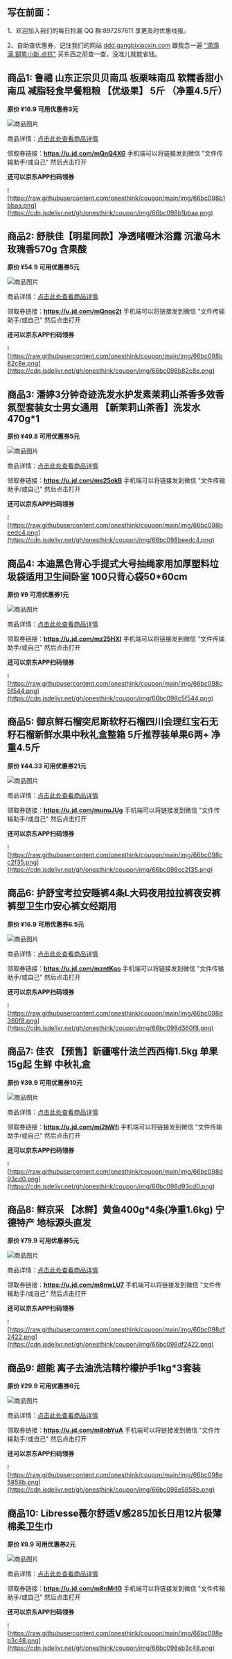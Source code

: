 ## 写在前面：

1、欢迎加入我们的每日捡漏 QQ 群:897287611 享更及时优惠线报。

2、自助查优惠券，记住我们的网站 [ddd.gangbixiaoxin.com](https://ddd.gangbixiaoxin.com) 跟我念一遍 ["滴滴滴.钢笔小新.点抗"](https://ddd.gangbixiaoxin.com) 买东西之前查一查，没准儿就能省钱。

## 商品1: 鲁禧 山东正宗贝贝南瓜 板栗味南瓜 软糯香甜小南瓜 减脂轻食早餐粗粮 【优级果】 5斤 （净重4.5斤）

**原价 ¥16.9 可用优惠券3元**

![商品图片](http://img14.360buyimg.com/n1/jfs/t1/248362/12/9110/142980/66460845Fcf53ed89/fcf6c4e5cf9d6edd.png)

商品详情：[点击此处查看商品详情](https://union-click.jd.com/jdc?e=1003156031&amp;p=JF8BAd0JK1olXwICVllfC08UCl8IGloSWQ8KVl1VCkoSB19MRANLAjZbERscSkAJHTRQRA1CCVkdDwtCWhVLHTdNTwcKBENeCVAfUg8bRhJyaC98H2VwBiUUYUtISzRXYAJXBAUHOlwEU0lqRwdJfwAcCWJqBBcFdFxXDxtxaz5hBHVeIichazJ0aCt_cj9NOWJyEioVUih1Sm5OeBBlPmFbKBc-akpwYSZwWyxNAHZgHTobazJnZRtBeAxhJG5gIBcITz1uUQ9zfCcTOE5hIjkCViNFZRNobAF-GGV7MD4pezMRdzBecixmGxIBIygvfzh0Wj0NbCluL2VmKwE-Ci93YCdrXC9sNWV2Jz0dfElnUxRoD1lgSQR3ZA4fWEgRfgZKeFNdVFZDCVkmUSNLSCkEF2sUbQUDVFlUDkwRCmo4K1sVbUdsVF1bDksQAGw4GmsVWwUAUFZVC0gSAmkNK1sdWjbV-eaIgvrCi9bchdPC5KHX3eKJlsMnM18LK1sUXAQCUFlcCksnM28LK1glA2gDB1hfCUkVBAFVUB4SBANFETBZCEMTCmoNEmsXXAcAVm5tOA5qeRx8chl2L1R5HTddVwNMXBRRWQIWWGgADQVfdQ9_QgtTEg9xNVZLDCJtCHs)

领取券链接：**https://u.jd.com/mQnQ4XG** 手机端可以将链接发到微信 "文件传输助手/或自己" 然后点击打开

**还可以京东APP扫码领券**

![https://raw.githubusercontent.com/onesthink/coupon/main/img/66bc098b1bbaa.png](https://cdn.jsdelivr.net/gh/onesthink/coupon/img/66bc098b1bbaa.png)

## 商品2: 舒肤佳【明星同款】净透啫喱沐浴露 沉澈乌木玫瑰香570g 含果酸

**原价 ¥54.9 可用优惠券5元**

![商品图片](http://img14.360buyimg.com/n1/jfs/t1/74863/8/26690/137510/66b9dbf5F43583d18/4bb4bd3d07d46d57.jpg)

商品详情：[点击此处查看商品详情](https://union-click.jd.com/jdc?e=1003156031&amp;p=JF8BAaMJK1olXwICVl1dAUoRBV8IGloVXg4EV11YAUwnRzBQRQQlBENHFRxWFlVMWzBeTA9KQl1XSwwDVFVPRjtUBAJQAVsMFgQZBC93ZRtXGCYSBXFaNV48bBx_e2ZMRxlSX2gAVVYAaA13ajV0Wz1dGFZxMStKSEdjeh9tbDhAAnFdLD0pe0tJexpseTlPLQR2Jlc0ahJjRxt9Yzt3FAdJNxZVei9jc21-aVJFP19mXSoCUTlsYAxWbzJxOXFxVBkpCTxKVhZWQSxnC2JmMCJecDJjZhtReARhNHplLT06X3sTU21jGCATW2RcEAgqCh1NVgQOWh1lUQoyVW5eCUsQCmkPHVIQbTYCVG4OZgpFUTRNQWsUbQYEV1xZAEMUAGsOHFglXQ4FZInwsJ6dsrqAoo-L1dG784vUtJ-Ji184K1glXQcDVl5ZD0oVA184G1glXjZcOl8ODkgeBmZbdQZeGAFbU1kLZk8UBWwBHV0XbQQDVVxfOHsnZw9ubwQWIAFaIwY8CCpzVAdwEh9JH0EAOlxcABZ3RQ9hQSdVO05HBC04fXsXMw)

领取券链接：**https://u.jd.com/mQnqc2t** 手机端可以将链接发到微信 "文件传输助手/或自己" 然后点击打开

**还可以京东APP扫码领券**

![https://raw.githubusercontent.com/onesthink/coupon/main/img/66bc098b82c8e.png](https://cdn.jsdelivr.net/gh/onesthink/coupon/img/66bc098b82c8e.png)

## 商品3: 潘婷3分钟奇迹洗发水护发素茉莉山茶香多效香氛型套装女士男女通用 【新茉莉山茶香】洗发水470g*1

**原价 ¥49.8 可用优惠券5元**

![商品图片](http://img14.360buyimg.com/n1/jfs/t1/43634/34/22005/84563/66b9f7f0Fb83a4f58/346aac342e5d4647.jpg)

商品详情：[点击此处查看商品详情](https://union-click.jd.com/jdc?e=1003156031&amp;p=JF8BAdMJK1olXwICUVlYDUgTBV8IGlsUXAAFUV5dCU0XCl9MRANLAjZbERscSkAJHTRQRA1CCVkdDwtCWhVLHTdNTwcKBENeCVAfUg8bUWlIWFJvA2Z5DTslcyJkaBJNXSxMImdXOlxfDy8Rai1fcz9iP0V0IyIVAFxXDxtxazliLmFDI1w9ajx0ZC58Yg1NOWJqEikvUhh1ShNOby5mK2FYIBcqQEtkYSZoWzhnB2RgVS4baElkcBhRUgxhJG5nLS0mTDxIUQpzfCcTOE5hIjkCViNFZRNtbzhtWHFgMy4-CTxWdQZ4ci9mOQF0LQcuawJkRwx6Yzh1LnFGI1w5bih1YDN_cg1yKnV9EykkYBMnazJvEzMRWxhiExZHUT9yYwx-Rz1GLQoOZF9tC0oXBGYOHF0cWDYyVF5tSSUXBm4ME1kUXTYDZF5bC0kTC2cLGF0SXwAyVFZaOJy6u7qCqo6d5NKc3Inkr56ev7uWk2slbQUyVF9cCksTBG4KG2slXQUyV24DZkpECmhcGQxFM1tJEVkEDhdPbWsIE18VWwUKZFxcCUkVM184SV1VHg94Cj4mUS5veAZ7cCZQG3FbKz8IZkkVBAsOchlCNWJ1Nh0rfzdfC18IKw)

领取券链接：**https://u.jd.com/ms25okB** 手机端可以将链接发到微信 "文件传输助手/或自己" 然后点击打开

**还可以京东APP扫码领券**

![https://raw.githubusercontent.com/onesthink/coupon/main/img/66bc098beedc4.png](https://cdn.jsdelivr.net/gh/onesthink/coupon/img/66bc098beedc4.png)

## 商品4: 本迪黑色背心手提式大号抽绳家用加厚塑料垃圾袋适用卫生间卧室 100只背心袋50*60cm

**原价 ¥9 可用优惠券1元**

![商品图片](http://img14.360buyimg.com/n1/jfs/t1/76822/1/26572/129243/66a0b431F51520c1d/78e5dd0126b47d93.jpg)

商品详情：[点击此处查看商品详情](https://union-click.jd.com/jdc?e=1003156031&amp;p=JF8BAdUJK1olXwMKXVhZCEwRBF8IGlsUXwcHXVZVAUMXAV9MRANLAjZbERscSkAJHTRQRA1CCVkdDwtCWhVLHTdNTwcKBENeCVAfUg8bQw9RYj5pNFpcAAUnQyNUVg1QHiRKLXxjOlkdTkJ3Yy5Bb1pFO2ZlKgcdCFxXDxtxazliLm1GIzcLWDJ0AzB8YidNOWV-EikVVTJ1Aj1ObT5lO2FbJBcqUEtnYSZ4WztnB2ZgVTYbfANodQ9SZAxhJG5nIwddST9-Zz9zfCcTOE5hIjkCViNFZRNhbD9lSQV1ICcpWyh0Y2d-cid8KnJ1FD4VdCtgYBBXewRmJGZ2JFspVzd3dydrRyx8D2J7JyEefxR_W19pSwd3XBh6Nz1dcixKdRFBWCASJnpEWFJtCXsUAm8PEl0SWw8HZG5dCHtWbW8KElMQXA8CZF9tCE0UAWsAE1gXXAcKU25dAEwn1MKwztGkiI67gMDV3_Kw1ua0z8WdbTYyV25dCUoVA2sPGlkVbTYCV25eOBV5AjwOGFsRWlRsCRUYDxIfWzBmH1gTXA8BVVxtCkoWAW04K2tVPV97MSI0VBVDWBVDcxhAP14HKwEtcip5BC9OEjt1HE92VQ47aCxpWi8IK1sl)

领取券链接：**https://u.jd.com/mz25HXI** 手机端可以将链接发到微信 "文件传输助手/或自己" 然后点击打开

**还可以京东APP扫码领券**

![https://raw.githubusercontent.com/onesthink/coupon/main/img/66bc098c5f544.png](https://cdn.jsdelivr.net/gh/onesthink/coupon/img/66bc098c5f544.png)

## 商品5: 御京鲜石榴突尼斯软籽石榴四川会理红宝石无籽石榴新鲜水果中秋礼盒整箱 5斤推荐装单果6两+ 净重4.5斤

**原价 ¥44.33 可用优惠券21元**

![商品图片](http://img14.360buyimg.com/n1/jfs/t1/231581/21/24502/198222/66a4b842Fbcba3290/4f9a11dc822706a8.jpg)

商品详情：[点击此处查看商品详情](https://union-click.jd.com/jdc?e=1003156031&amp;p=JF8BAdsJK1olXwQGUVZUCEkfB18IGlsUWwQFUFxZAEMVBF9MRANLAjZbERscSkAJHTRQRA1CCVkdDwtCWhVLHTdNTwcKBENeCVAfUg8bVGphHj1HOX5YAiQaWjF0XA1UUxJuFQN4OlwZUDMSQQpOfVhAFkdpFQ0KflxXDxtxazliLn1HI1w5aD90SjB8RDNNOWVQEj0_Uih1SgdObz5lNGFbKBc-ekp1YW5aWzh3AH9gHT4ba0l8dRtraAxhJG5gID0-TTxuWT9zfCcTOE5hIjkCViNFZRNrbBIVAnJrLA0qQTMSdAZacixPCFh0PS0uawJ_Chlhcz5hXHlGNAY1WzxlYCh8cg1wKmV1FyoCcC9sY3sKbk8XKDZQCh82ABATYQpPASxGKm1WDws6Wz9nD2M4GmsWXAYFXVhaDkISM18IG2tUMwYCXFZYD0kfM244G10WXwIKXF1fC0sTBV8IE1wliqu6gdTs3cOu1_GAzOKyiI--gMDVOHsnAF8IGloXXQIFVVxdOHsXAF8LKwV7XFUKVFxeDUp5XiRNHAJGX01sUF1ZAE4WC2o4GVoUXwQyZG4KDSISZT1sYwFDJ0FQLj0CahdfShRAHiF7X0JaLFsfbQ1xADpDWjBUDlF0ZF5t)

领取券链接：**https://u.jd.com/munuJUg** 手机端可以将链接发到微信 "文件传输助手/或自己" 然后点击打开

**还可以京东APP扫码领券**

![https://raw.githubusercontent.com/onesthink/coupon/main/img/66bc098cc2f35.png](https://cdn.jsdelivr.net/gh/onesthink/coupon/img/66bc098cc2f35.png)

## 商品6: 护舒宝考拉安睡裤4条L大码夜用拉拉裤夜安裤裤型卫生巾安心裤女经期用

**原价 ¥16.9 可用优惠券6.5元**

![商品图片](http://img14.360buyimg.com/n1/jfs/t1/36336/4/22306/210033/66ab0033F7fabfa40/2208cd2323c9839c.jpg)

商品详情：[点击此处查看商品详情](https://union-click.jd.com/jdc?e=1003156031&amp;p=JF8BAbAJK1olXwICUVlVCEoVCl8BH1sXXwAKZBoCUBVIMzZNXhpXVhgcDwYCXhxDXHBTTkRHA1ocDBsJVFRORjNVFRlPGQpUMjsVb0t_ZilbSTxsJFBeMiwZcR0RVTtmGRNRFGBrLBcACSt3VTFDTTNTSkYOIjc5ajxeaC5-byxzKlxHEzwvazdgZypWfzliPn92FRw4cSBrdG98EjlsOnp7IBsZfElBaht6eBxiX3JhIxc2ST9-czdgRD9mKnNDLz0HewtgdxtqbDhmAnJdPD0pUSBWex8cGS4BX3MyIzkBWiMXcGdqby1TX14EDgsGbTVMY2MEK1olXgcCU1dbD00eBl84G1slDmjV78uEsejDnMPdkMbC4KbWy82EjdzDvek4GmsVWwUAUFZVC0kVCmoNK1sdWjbV-eaIgvrCi9bchdPC5KHX3eKJlsMnM18LK1sUXAQCUFlcCksnM28LK1glA2gDB1lYAUsUBAFVUB4SBFRVUDBZC0sVAWYPHGsXXAcAVm5tOB1xZidvGzNwG1VQMyckXhdxcStxTV1DCWgAHBoUbiJvSjIJeztDA01UPBhtCHs)

领取券链接：**https://u.jd.com/mzntKqo** 手机端可以将链接发到微信 "文件传输助手/或自己" 然后点击打开

**还可以京东APP扫码领券**

![https://raw.githubusercontent.com/onesthink/coupon/main/img/66bc098d360f8.png](https://cdn.jsdelivr.net/gh/onesthink/coupon/img/66bc098d360f8.png)

## 商品7: 佳农 【预售】新疆喀什法兰西西梅1.5kg 单果15g起 生鲜 中秋礼盒

**原价 ¥39.9 可用优惠券10元**

![商品图片](http://img14.360buyimg.com/n1/jfs/t1/240013/7/14748/194145/66b1df46Fa38aa357/025a60309864b208.jpg)

商品详情：[点击此处查看商品详情](https://union-click.jd.com/jdc?e=1003156031&amp;p=JF8BAakJK1olXgMDUl1bDUwRAF8IGloUXwQAUVdaCU8nRzBQRQQlBENHFRxWFlVMWzBeTA9KQl1XSwwDVFVPRjtUBAJQAVsMFgQZBExKZAkIX1NPHlFBCAMtQwxeRScOYVJlWWhAEgopVR5WY2t2SCFtHgNXLStKSEdjeh9tbCh-GHJdNA0pUSxUexpsfjlPDwR1HFYuahJ_RxtDYCh3FFRJNBZVey9ja21oQ1J2P192Uz0vaChsYAxWbyJhOn9xPxoqCTxKVhZJWDldJn9rDTYZcDJjYRtrUh5iX3JiIy0UX3tnfxpYQQZvX2Z0IitdS1FqQj1IfBpDUQoyVW5eCUsQCmkPHVIQbTYCVG4fZp6Yr7mSk46fydCj0W5cOEsRAG0ME1MWXwIHU1xtCEMQM7ilo46f7NOK7YrDgJyupLqBp4-L1TYyZF1tCEoWAW8MHFoXXTYyVF1tC3tJbW5bHVgXWlFXOgMWTUxOVjEPdV8WWgEBXFlUOEkWAm0KK2slWltlMl4ZABFUVCxURiteGk9EHFgnATsTbS1OTy9ICEdiUCAOcjNUBjpxbmsVbQ)

领取券链接：**https://u.jd.com/mi2hWfi** 手机端可以将链接发到微信 "文件传输助手/或自己" 然后点击打开

**还可以京东APP扫码领券**

![https://raw.githubusercontent.com/onesthink/coupon/main/img/66bc098d93cd0.png](https://cdn.jsdelivr.net/gh/onesthink/coupon/img/66bc098d93cd0.png)

## 商品8: 鲜京采 【冰鲜】黄鱼400g*4条(净重1.6kg) 宁德特产 地标源头直发

**原价 ¥79.9 可用优惠券5元**

![商品图片](http://img14.360buyimg.com/n1/jfs/t1/21363/13/21253/117955/66b56953Fcbb1a49a/aeb9b412738a985e.jpg)

商品详情：[点击此处查看商品详情](https://union-click.jd.com/jdc?e=1003156031&amp;p=JF8BAacJK1olXgADUlZcDU0QAF8IGloVXAUEXFZbAEMnRzBQRQQlBENHFRxWFlVMWzBeTA9KQl1XSwwDVFVPRjtUBAJQAVsMFgQZBDxjdRoOGiIdNGVHVC0tdzxJZgdAXggTOWgAMy00fA0ffC0BHyZROg4HUl5KSEdjeh9tbDhyH3FdDg4pQQJIexpsfzlMLQR0JlYqahJjRw99YCx3FHZJIBZVeC9kf218eVJwP19XECkCUi9sYAxWbzJ1NHFLNxopfDxKVhZWQSxnBHpmMCIZcDJjYRtrYBpiAm5SIC0UX3tndGh1ehNdBWZFBB0mWjFkAzFQAVJ1UQoyVW5eCUsQCmkPHVIQbTYCVG4LZksWAm4KHFwcXg8yVW5dDkgVB2cAGFkTWQAKZF5VD3vArtfdkerA1b_WytaKsezCitPchdMlbTYBZF5cCUkXB2gJGVslbQYBZF1tViUWUGkLT1NACGhfHxtaURxHWwEMGF0WXQ8HVW5fCUoVAV84KyxhK3MEVSdVYShSAxx4ZCxLOG5KEQ1bbCUVZBxhbx0dIkQLUCMZb0MSBW84G2s)

领取券链接：**https://u.jd.com/m8nwLU7** 手机端可以将链接发到微信 "文件传输助手/或自己" 然后点击打开

**还可以京东APP扫码领券**

![https://raw.githubusercontent.com/onesthink/coupon/main/img/66bc098df2422.png](https://cdn.jsdelivr.net/gh/onesthink/coupon/img/66bc098df2422.png)

## 商品9: 超能 离子去油洗洁精柠檬护手1kg*3套装

**原价 ¥29.9 可用优惠券6元**

![商品图片](http://img14.360buyimg.com/n1/jfs/t1/69782/9/27413/190895/66a9d671F6df4be92/36af095987e0f0e3.jpg)

商品详情：[点击此处查看商品详情](https://union-click.jd.com/jdc?e=1003156031&amp;p=JF8BAacJK1olXwICVltYCUMVBl8IGloUXAAKUl1YCk8nRzBQRQQlBENHFRxWFlVMWzBeTA9KQl1XSwwDVFVPRjtUBAJQAVsMFgQZBCxgAGhpaBoWPkYAEiNVThZNdSRjZQdVD2gAIygLfw9eSjFVQA5AJ1t9JFtKSEdjeh9tbChyHHB7Bj0peyBUexpsezlPKQR0JlcNahFnRxhTYwt3FEBJNyxUbS9kc218aVJ1P18CFSkCdCxsYAxWbyJ9PnFLVAIrbDxKVhZJWjhgHHR1MC0ecDJjYRtReBtjJFRiLS0UX3txWG4AejITPmRrCAsqDwhnRSZYEyR1UQoyVW5eCUsQCmkPHVIQbTYCVG4LZksWAm4JGlscXg8yVW5dDkgVB2cAGF4VXgYFZF5VD3vArtfdkerA1b_WytaKsezCitPchdMlbTYBZF5cCUkXB2gJGVslbQYBZF1tViUWUGkKGghBDmhfHxtaURMVWwEMGFoQWAYDUm5fCUoVAV84KzxiXgFjJx9eawsVRRIAXQZPK01pKgIdWiUVdBlebB9cFFhfDwsIchZoc2o4G2s)

领取券链接：**https://u.jd.com/m8nbYuA** 手机端可以将链接发到微信 "文件传输助手/或自己" 然后点击打开

**还可以京东APP扫码领券**

![https://raw.githubusercontent.com/onesthink/coupon/main/img/66bc098e5858b.png](https://cdn.jsdelivr.net/gh/onesthink/coupon/img/66bc098e5858b.png)

## 商品10: Libresse薇尔舒适V感285加长日用12片极薄棉柔卫生巾

**原价 ¥9.9 可用优惠券2元**

![商品图片](http://img14.360buyimg.com/n1/jfs/t1/27976/25/22149/181749/66b9892dF8ff22de9/75be768feb85b1b7.jpg)

商品详情：[点击此处查看商品详情](https://union-click.jd.com/jdc?e=1003156031&amp;p=JF8BAaYJK1olXwQAVVxVCE4SBV8OG1kcXw8BVV1VD3tTXDdWRGtMGENDFlVDFhBPXDlfTwQKBlMdBgABFhNSVzMXQh5JAAhADhpRXCJxUzJ7GwNgB3pGIygBXTdNUwxeZAFGMwRDBDY0ThZiSy9tGjBgD2VnN0kdBDxIdw9xaDBJKQRyNyc-dxxwejp3ewFTW2NdJyEpfy8RZ21VZztPBEdnCyE0fD9RCgpXYCRiPn1FIzchUDx0cDB-Yjt1KV9xCCYtYwBDSh9SeABHOmUDEQkpcT9xdzZdWixsNWF7Nj5JCj4nRjNceR9BKHBnSgIvQBFCRggPBQh2GwoOZF9tC0oXBGYOHF0cWDYyVF5tSSUXAmoJG1kSWjYDZF5bC0kTC2cLHlkUXAYyVFZaOJy6u7qCqo6d5NKc3Inkr56ev7uWk2slbQUyVF9cCksTBG4KG2slXQUyV24DZkpEBWwKGQ8VM1tJEVkEUxIVbWsLHF0SXw8AZFxcCUkVM184TzJzDVtxVAYoUjdTdBlUTidPDWVUKwQOZklWUwdhXQZgFUZnVTUoWihyYF8IKw)

领取券链接：**https://u.jd.com/m8nMrlO** 手机端可以将链接发到微信 "文件传输助手/或自己" 然后点击打开

**还可以京东APP扫码领券**

![https://raw.githubusercontent.com/onesthink/coupon/main/img/66bc098eb3c48.png](https://cdn.jsdelivr.net/gh/onesthink/coupon/img/66bc098eb3c48.png)


